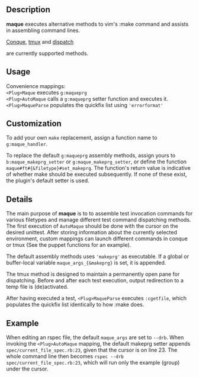 ## Description

**maque** executes alternative methods to vim's :make command and assists in
assembling command lines.

[Conque](https://github.com/rson/vim-conque 'github repo'),
[tmux](https://github.com/erwandev/screen 'github repo') and
[dispatch](https://github.com/tpope/vim-dispatch 'github repo')

are currently supported methods.

## Usage

Convenience mappings:  
`<Plug>Maque` executes `g:maqueprg`  
`<Plug>AutoMaque` calls a `g:maqueprg` setter function and executes it.  
`<Plug>MaqueParse` populates the quickfix list using `'errorformat'`  

## Customization

To add your own `make` replacement, assign a function name to
`g:maque_handler`.

To replace the default `g:maqueprg` assembly methods, assign yours to
`b:maque_makeprg_setter` or `g:maque_makeprg_setter`, or define the function
`maque#ft#{&filetype}#set_makeprg`. The function's return value is indicative
of whether make should be executed subsequently.  If none of these exist, the
plugin's default setter is used.

## Details

The main purpose of **maque** is to to assemble test invocation commands for
various filetypes and manage different test command dispatching methods. The
first execution of `AutoMaque` should be done with the cursor on the desired
unittest. After storing information about the currently selected environment,
custom mappings can launch different commands in conque or tmux (See the puppet
functions for an example).

The default assembly methods uses `'makeprg'` as executable. If a global or
buffer-local variable `maque_args_{&makeprg}` is set, it is appended.

The tmux method is designed to maintain a permanently open pane for
dispatching. Before and after each test execution, output redirection to a temp
file is (de)activated.

After having executed a test, `<Plug>MaqueParse` executes `:cgetfile`, which
populates the quickfix list identically to how :make does.

## Example

When editing an rspec file, the default `maque_args` are set to `--drb`. When
invoking the `<Plug>AutoMaque` mapping, the default makeprg setter appends
`spec/current_file_spec.rb:23`, given that the cursor is on line 23. The whole
command line then becomes `rspec --drb spec/current_file_spec.rb:23`, which
will run only the example (group) under the cursor.
